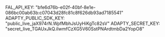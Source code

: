 FAL_API_KEY: "bfe6d76b-e02f-40bf-8e1e-086bc00ab63b:c07043d28fc81c8f626db93ad7185541"
ADAPTY_PUBLIC_SDK_KEY: "public_live_jaX974rN.WpfMbhJsUyHiKgTc82sV"
ADAPTY_SECRET_KEY: "secret_live_TGAUxJkQ.iIwmfCzXG5V60SstPNArdtmbDa2YopO8"